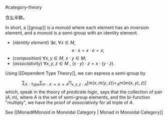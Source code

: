 #category-theory 

含幺半群。

In short, a [[group]] is a monoid where each element has an inversion element, and a monoid is a semi-group with an identity element.

- (_identity element_) $\exists e$, $\forall x \in M$, $$e \cdot x = x\cdot e = x;$$
- (_composition_) $\forall x, y \in M$, $x \cdot y \in M$;
- (_associativity_) $\forall x, y, z \in M$ , $(x \cdot y) \cdot z = x \cdot (y \cdot z)$.




Using [[Dependent Type Theory]], we can express a semi-group by 

$$
  \sum_{A:\text{Type}} \sum_{m: A\to A\to A} \prod_{x,y,z:A} \big [m(x, m(y, z)) =_A m(m(x, y), z) \big]
$$
which, speak in the theory of _predicate logic_, says that the collection of pair $(A, m)$, where $A$ is the set of semi-group elements, and the bi-function "multiply", we have the proof of _associativity_ for all triple of $A$.


See [[Monad#Monoid in Monoidal Category | Monad in Monoidal Category]]
